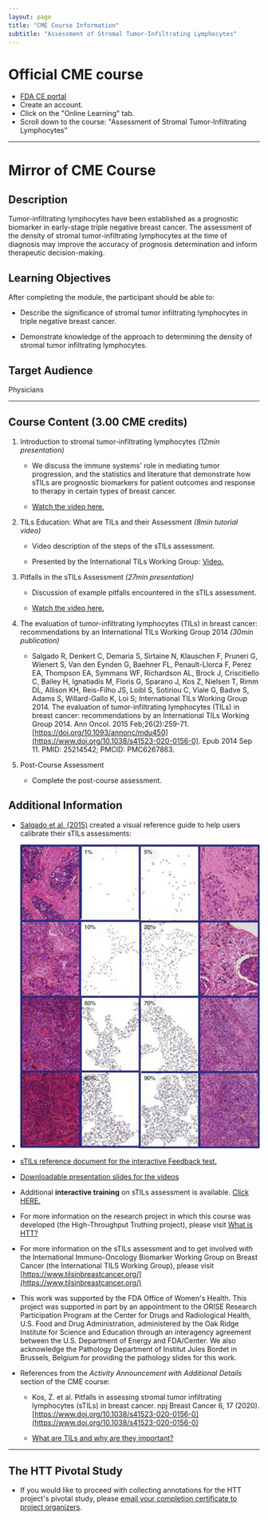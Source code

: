 ```yaml
---
layout: page
title: "CME Course Information"
subtitle: "Assessment of Stromal Tumor-Infiltrating Lymphocytes"
---
```


# Official CME course 
* [FDA CE portal](https://ceportal.fda.gov/)  
* Create an account.  
* Click on the "Online Learning" tab.  
* Scroll down to the course: "Assessment of Stromal Tumor-Infiltrating Lymphocytes"  

---
# Mirror of CME Course

## Description 
Tumor-infiltrating lymphocytes have been established as a prognostic biomarker in early-stage triple negative breast cancer. The assessment of the density of stromal tumor-infiltrating lymphocytes at the time of diagnosis may improve the accuracy of prognosis determination and inform therapeutic decision-making.

## Learning Objectives 
After completing the module, the participant should be able to:

* Describe the significance of stromal tumor infiltrating lymphocytes in triple negative breast cancer. 

* Demonstrate knowledge of the approach to determining the density of stromal tumor infiltrating lymphocytes.  

## Target Audience 
Physicians

---

## Course Content (3.00 CME credits)

1. Introduction to stromal tumor-infiltrating lymphocytes *(12min presentation)*

   * We discuss the immune systems' role in mediating tumor progression, and the statistics and literature that demonstrate how sTILs are prognostic biomarkers for patient outcomes and response to therapy in certain types of breast cancer.  
    
   * [Watch the video here.](https://vimeo.com/800001397)  

1. TILs Education: What are TILs and their Assessment *(8min tutorial video)*

    * Video description of the steps of the sTILs assessment.  
    
    * Presented by the International TILs Working Group: [Video.](https://www.youtube.com/watch?v=aPa-pXIBBlU)  

1. Pitfalls in the sTILs Assessment *(27min presentation)*

    * Discussion of example pitfalls encountered in the sTILs assessment.  
    
    * [Watch the video here.](https://vimeo.com/799870097)  

1. The evaluation of tumor-infiltrating lymphocytes (TILs) in breast cancer: recommendations by an International TILs Working Group 2014 *(30min publication)*

    * Salgado R, Denkert C, Demaria S, Sirtaine N, Klauschen F, Pruneri G, Wienert S, Van den Eynden G, Baehner FL, Penault-Llorca F, Perez EA, Thompson EA, Symmans WF, Richardson AL, Brock J, Criscitiello C, Bailey H, Ignatiadis M, Floris G, Sparano J, Kos Z, Nielsen T, Rimm DL, Allison KH, Reis-Filho JS, Loibl S, Sotiriou C, Viale G, Badve S, Adams S, Willard-Gallo K, Loi S; International TILs Working Group 2014. The evaluation of tumor-infiltrating lymphocytes (TILs) in breast cancer: recommendations by an International TILs Working Group 2014. Ann Oncol. 2015 Feb;26(2):259-71. [https://doi.org/10.1093/annonc/mdu450](https://www.doi.org/10.1038/s41523-020-0156-0). Epub 2014 Sep 11. PMID: 25214542; PMCID: PMC6267863.  

1. Post-Course Assessment 

    * Complete the post-course assessment.  

 
## Additional Information 

* [Salgado et al. (2015)](https://doi.org/10.1093/annonc/mdu450) created a visual reference guide to help users calibrate their sTILs assessments:  

* ![sTILs calibration reference guide](./images/salgado2014-fig4.jpg)

* [sTILs reference document for the interactive Feedback test. ](./feedbackRefDoc.md)

* [Downloadable presentation slides for the videos](./pdfs/cmeCourseSlides-combined-final-20230217.pdf)
 
* Additional **interactive training** on sTILs assessment is available. [Click HERE.](./interactiveTraining-gettingStarted.md)

* For more information on the research project in which this course was developed (the High-Throughput Truthing project), please visit [What is HTT?](./../whatIsHTT.md)

* For more information on the sTILs assessment and to get involved with the International Immuno-Oncology Biomarker Working Group on Breast Cancer (the International TILS Working Group), please visit [https://www.tilsinbreastcancer.org/](https://www.tilsinbreastcancer.org/)

* This work was supported by the FDA Office of Women's Health. This project was supported in part by an appointment to the ORISE Research Participation Program at the Center for Drugs and Radiological Health, U.S. Food and Drug Administration, administered by the Oak Ridge Institute for Science and Education through an interagency agreement between the U.S. Department of Energy and FDA/Center. We also acknowledge the Pathology Department of Institut Jules Bordet in Brussels, Belgium for providing the pathology slides for this work.

* References from the *Activity Announcement with Additional Details* section of the CME course:

    * Kos, Z. et al. Pitfalls in assessing stromal tumor infiltrating lymphocytes (sTILs) in breast cancer. npj Breast Cancer 6, 17 (2020). [https://www.doi.org/10.1038/s41523-020-0156-0](https://www.doi.org/10.1038/s41523-020-0156-0)  
    
    * [What are TILs and why are they important?](https://www.tilsinbreastcancer.org/what-are-tils/)  


---

## The HTT Pivotal Study

* If you would like to proceed with collecting annotations for the HTT project's pivotal study, please [email your completion certificate to project organizers](../team.html).

